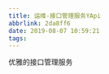```yaml
---
title: 运维-接口管理服务YApi
abbrlink: 2da8ff6
date: 2019-08-07 10:59:21
tags:
---
```

优雅的接口管理服务
<!-- more -->

